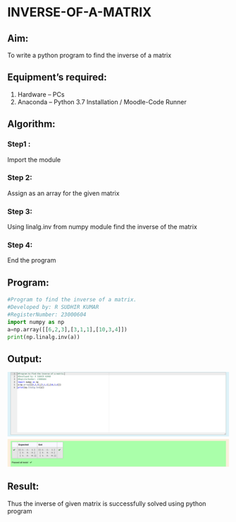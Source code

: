 # INVERSE-OF-A-MATRIX
## Aim:
To write a python program to find the inverse of a matrix
## Equipment’s required:
1. 	Hardware – PCs
2. 	Anaconda – Python 3.7 Installation / Moodle-Code Runner
## Algorithm:
### Step1 : 
Import the module
### Step 2: 
Assign as an array for the given matrix
### Step 3:
Using linalg.inv from numpy module find the inverse of the matrix 
### Step 4: 
End the program

## Program:
```python
#Program to find the inverse of a matrix.
#Developed by: R SUDHIR KUMAR
#RegisterNumber: 23000604
import numpy as np
a=np.array([[6,2,3],[3,1,1],[10,3,4]])
print(np.linalg.inv(a))
```
## Output:
![output](scr1.png)
## Result:
Thus the inverse of given matrix is successfully solved using python program

